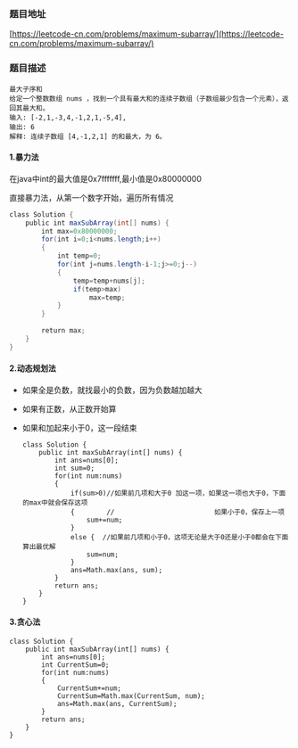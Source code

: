###  题目地址

[https://leetcode-cn.com/problems/maximum-subarray/](https://leetcode-cn.com/problems/maximum-subarray/)



###  题目描述

```
最大子序和
给定一个整数数组 nums ，找到一个具有最大和的连续子数组（子数组最少包含一个元素），返回其最大和。
输入: [-2,1,-3,4,-1,2,1,-5,4],
输出: 6
解释: 连续子数组 [4,-1,2,1] 的和最大，为 6。
```



#### 1.暴力法

在java中int的最大值是0x7fffffff,最小值是0x80000000

直接暴力法，从第一个数字开始，遍历所有情况

```java
class Solution {
    public int maxSubArray(int[] nums) {
        int max=0x80000000;
        for(int i=0;i<nums.length;i++)
        {
            int temp=0;
            for(int j=nums.length-i-1;j>=0;j--)
            {
                temp=temp+nums[j];
                if(temp>max)
                    max=temp;
            }
        }
        
        return max;
    }
}
```



#### 2.动态规划法

- 如果全是负数，就找最小的负数，因为负数越加越大

- 如果有正数，从正数开始算

- 如果和加起来小于0，这一段结束

  ```
  class Solution {
      public int maxSubArray(int[] nums) {
          int ans=nums[0];
          int sum=0;
          for(int num:nums)
          {
              if(sum>0)//如果前几项和大于0 加这一项，如果这一项也大于0，下面的max中就会保存这项
              {        //                         如果小于0，保存上一项
                  sum+=num;
              }
              else {  //如果前几项和小于0，这项无论是大于0还是小于0都会在下面算出最优解
                  sum=num;
              }
              ans=Math.max(ans, sum);
          }
          return ans;
      }
  }
  ```

#### 3.贪心法

```
class Solution {
    public int maxSubArray(int[] nums) {
        int ans=nums[0];
        int CurrentSum=0;
        for(int num:nums)
        {
            CurrentSum+=num;
            CurrentSum=Math.max(CurrentSum, num);
            ans=Math.max(ans, CurrentSum);
        }
        return ans;
    }
}
```


